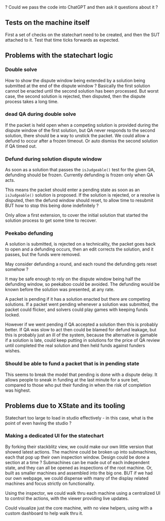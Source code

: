 ? Could we pass the code into ChatGPT and then ask it questions about it ?
## Tests on the machine itself
First a set of checks on the statechart need to be created, and then the SUT attached to it.
Test that time ticks forwards as expected.

## Problems with the statechart logic

### Double solve
How to show the dispute window being extended by a solution being submitted at the end of the dispute window ?
Basically the first solution cannot be enacted until the second solution has been processed.
But worst case, the second solution is rejected, then disputed, then the dispute process takes a long time.

### dead QA during double solve
If the packet is held open when a competing solution is provided during the dispute window of the first solution, but QA never responds to the second solution, there should be a way to unstick the packet.  We could allow a defund to occur after a frozen timeout.  Or auto dismiss the second solution if QA timed out.

### Defund during solution dispute window
As soon as a solution that passes the `isJudgeable()` test for the given QA, defunding should be frozen.  Currently defunding is frozen only when QA acts.

This means the packet should enter a pending state as soon as an `isJudgeable()` solution is proposed.  If the solution is rejected, or a resolve is disputed, then the defund window should reset, to allow time to resubmit BUT how to stop this being done indefinitely ?  

Only allow a first extension, to cover the initial solution that started the solution process to get some time to recover.

### Peekabo defunding
A solution is submitted, is rejected on a technicality, the packet goes back to open and a defunding occurs, then an edit corrects the solution, and it passes, but the funds were removed.

May consider defunding a round, and each round the defunding gets reset somehow ?

It may be safe enough to rely on the dispute window being half the defunding window, so peekaboo could be avoided.  The defunding would be known before the solution was presented, at any rate.

A packet is pending if it has a solution enacted but there are competing solutions.  If a packet went pending whenever a solution was submitted, the packet could flicker, and solvers could play games with keeping funds locked.  

However if we went pending if QA accepted a solution then this is probably better.  If QA was slow to act then could be blamed for defund leakage, but this is probably just an ill of the system, because the alternative is gamable if a solution is late, could keep putting in solutions for the price of QA review until completed the real solution and then held funds against funders wishes.
### Should be able to fund a packet that is in pending state
This seems to break the model that pending is done with a dispute delay.  It allows people to sneak in funding at the last minute for a sure bet, compared to those who put their funding in when the risk of completion was highest.

## Problems due to XState and its tooling
Statechart too large to load in studio effectively - in this case, what is the point of even having the studio ?

### Making a dedicated UI for the statechart
By forking their stackblitz view, we could make our own little version that showed latest actions.
The machine could be broken up into submachines, each that pop up their own inspection window.
Design could be done a section at a time ?
Submachines can be made out of each independent state, and they can all be opened as inspections of the root machine.  Or, built as smaller machines and assembled into the big one.
BUT if we had our own webpage, we could dispense with many of the display related machines and focus strictly on functionality.

Using the inspector, we could walk thru each machine using a centralized UI to control the actions, with the viewer providing live updates.

Could visualize just the core machine, with no view helpers, using with a custom dashboard to help walk thru it.

